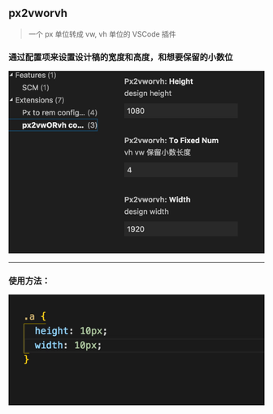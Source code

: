 ## px2vworvh

> 一个 px 单位转成 vw, vh 单位的 VSCode 插件

### 通过配置项来设置设计稿的宽度和高度，和想要保留的小数位
![avatar](./img/112.jpg)
___
### 使用方法：
![avatar](./img/112.gif)